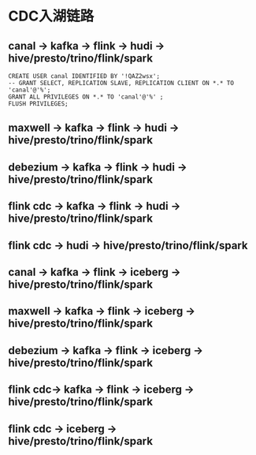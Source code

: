# CDC入湖链路

## canal -> kafka -> flink -> hudi -> hive/presto/trino/flink/spark

```mysql
CREATE USER canal IDENTIFIED BY '!QAZ2wsx';  
-- GRANT SELECT, REPLICATION SLAVE, REPLICATION CLIENT ON *.* TO 'canal'@'%';
GRANT ALL PRIVILEGES ON *.* TO 'canal'@'%' ;
FLUSH PRIVILEGES;

```

## maxwell -> kafka -> flink -> hudi -> hive/presto/trino/flink/spark

## debezium -> kafka -> flink -> hudi -> hive/presto/trino/flink/spark

## flink cdc -> kafka -> flink -> hudi -> hive/presto/trino/flink/spark

## flink cdc -> hudi -> hive/presto/trino/flink/spark

## canal -> kafka -> flink -> iceberg -> hive/presto/trino/flink/spark

## maxwell -> kafka -> flink -> iceberg -> hive/presto/trino/flink/spark

## debezium -> kafka -> flink -> iceberg -> hive/presto/trino/flink/spark

## flink cdc-> kafka -> flink -> iceberg -> hive/presto/trino/flink/spark

## flink cdc -> iceberg -> hive/presto/trino/flink/spark

